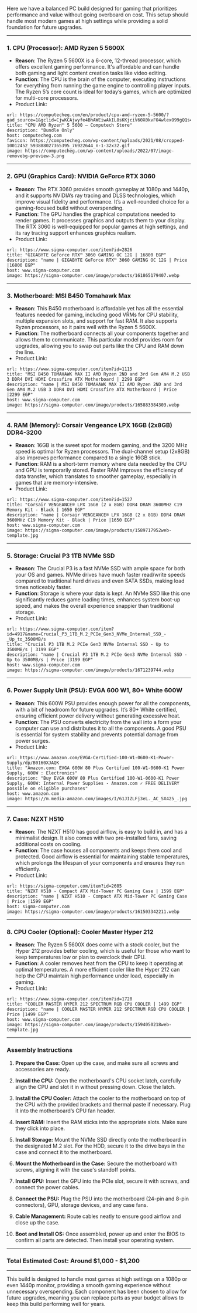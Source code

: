 Here we have a balanced PC build designed for gaming that prioritizes performance and value without going overboard on cost. This setup should handle most modern games at high settings while providing a solid foundation for future upgrades.

---

### 1. **CPU (Processor)**: **AMD Ryzen 5 5600X**
   - **Reason**: The Ryzen 5 5600X is a 6-core, 12-thread processor, which offers excellent gaming performance. It's affordable and can handle both gaming and light content creation tasks like video editing.
   - **Function**: The CPU is the brain of the computer, executing instructions for everything from running the game engine to controlling player inputs. The Ryzen 5’s core count is ideal for today’s games, which are optimized for multi-core processors.
   - Product Link:
   ```cardlink
url: https://computecheg.com/en/product/cpu-amd-ryzen-5-5600/?gad_source=1&gclid=CjwKCAjwyfe4BhAWEiwAkIL8sKKjciV60X0kvFO4wlexO99gQQs4flPf4ETHG739L3pbuxZ15jx4XhoCELYQAvD_BwE
title: "CPU AMD Ryzen™ 5 5600 – Computech Store"
description: "Bundle Only"
host: computecheg.com
favicon: https://computecheg.com/wp-content/uploads/2021/08/cropped-10012452_593888027365395_76922644_n-1-32x32.gif
image: https://computecheg.com/wp-content/uploads/2022/07/image-removebg-preview-3.png
```

---

### 2. **GPU (Graphics Card)**: **NVIDIA GeForce RTX 3060**
   - **Reason**: The RTX 3060 provides smooth gameplay at 1080p and 1440p, and it supports NVIDIA’s ray tracing and DLSS technologies, which improve visual fidelity and performance. It’s a well-rounded choice for a gaming-focused build without overspending.
   - **Function**: The GPU handles the graphical computations needed to render games. It processes graphics and outputs them to your display. The RTX 3060 is well-equipped for popular games at high settings, and its ray tracing support enhances graphics realism.
   - Product Link: 
```cardlink
url: https://www.sigma-computer.com/item?id=2826
title: "GIGABYTE GeForce RTX™ 3060 GAMING OC 12G | 16800 EGP"
description: "name | GIGABYTE GeForce RTX™ 3060 GAMING OC 12G | Price |16800 EGP"
host: www.sigma-computer.com
image: https://sigma-computer.com/image/products/161865179407.webp
```

---

### 3. **Motherboard**: **MSI B450 Tomahawk Max**
   - **Reason**: This B450 motherboard is affordable yet has all the essential features needed for gaming, including good VRMs for CPU stability, multiple expansion slots, and support for fast RAM. It also supports Ryzen processors, so it pairs well with the Ryzen 5 5600X.
   - **Function**: The motherboard connects all your components together and allows them to communicate. This particular model provides room for upgrades, allowing you to swap out parts like the CPU and RAM down the line.
   - Product Link: 
```cardlink
url: https://www.sigma-computer.com/item?id=1115
title: "MSI B450 TOMAHAWK MAX II AMD Ryzen 2ND and 3rd Gen AM4 M.2 USB 3 DDR4 DVI HDMI Crossfire ATX Motherboard | 2299 EGP"
description: "name | MSI B450 TOMAHAWK MAX II AMD Ryzen 2ND and 3rd Gen AM4 M.2 USB 3 DDR4 DVI HDMI Crossfire ATX Motherboard | Price |2299 EGP"
host: www.sigma-computer.com
image: https://sigma-computer.com/image/products/165883384303.webp
```

---

### 4. **RAM (Memory)**: **Corsair Vengeance LPX 16GB (2x8GB) DDR4-3200**
   - **Reason**: 16GB is the sweet spot for modern gaming, and the 3200 MHz speed is optimal for Ryzen processors. The dual-channel setup (2x8GB) also improves performance compared to a single 16GB stick.
   - **Function**: RAM is a short-term memory where data needed by the CPU and GPU is temporarily stored. Faster RAM improves the efficiency of data transfer, which translates to smoother gameplay, especially in games that are memory-intensive.
   - Product Link: 
```cardlink
url: https://www.sigma-computer.com/item?id=1527
title: "Corsair VENGEANCE® LPX 16GB (2 x 8GB) DDR4 DRAM 3600MHz C19 Memory Kit - Black | 1650 EGP"
description: "name | Corsair VENGEANCE® LPX 16GB (2 x 8GB) DDR4 DRAM 3600MHz C19 Memory Kit - Black | Price |1650 EGP"
host: www.sigma-computer.com
image: https://sigma-computer.com/image/products/1589717952web-template.jpg
```

---

### 5. **Storage**: **Crucial P3 1TB NVMe SSD**
   - **Reason**: The Crucial P3 is a fast NVMe SSD with ample space for both your OS and games. NVMe drives have much faster read/write speeds compared to traditional hard drives and even SATA SSDs, making load times noticeably faster.
   - **Function**: Storage is where your data is kept. An NVMe SSD like this one significantly reduces game loading times, enhances system boot-up speed, and makes the overall experience snappier than traditional storage.
   - Product Link: 
```cardlink
url: https://www.sigma-computer.com/item?id=4917&name=Crucial_P3_1TB_M.2_PCIe_Gen3_NVMe_Internal_SSD_-_Up_to_3500MB/s
title: "Crucial P3 1TB M.2 PCIe Gen3 NVMe Internal SSD - Up to 3500MB/s | 3199 EGP"
description: "name | Crucial P3 1TB M.2 PCIe Gen3 NVMe Internal SSD - Up to 3500MB/s | Price |3199 EGP"
host: www.sigma-computer.com
image: https://sigma-computer.com/image/products/1671239744.webp
```

---

### 6. **Power Supply Unit (PSU)**: **EVGA 600 W1, 80+ White 600W**
   - **Reason**: This 600W PSU provides enough power for all the components, with a bit of headroom for future upgrades. It’s 80+ White certified, ensuring efficient power delivery without generating excessive heat.
   - **Function**: The PSU converts electricity from the wall into a form your computer can use and distributes it to all the components. A good PSU is essential for system stability and prevents potential damage from power surges.
   - Product Link: 
```cardlink
url: https://www.amazon.com/EVGA-Certified-100-W1-0600-K1-Power-Supply/dp/B0160XJAQK
title: "Amazon.com: EVGA 600W 80 Plus Certified 100-W1-0600-K1 Power Supply, 600W : Electronics"
description: "Buy EVGA 600W 80 Plus Certified 100-W1-0600-K1 Power Supply, 600W: Internal Power Supplies - Amazon.com ✓ FREE DELIVERY possible on eligible purchases"
host: www.amazon.com
image: https://m.media-amazon.com/images/I/61JIZLFj3eL._AC_SX425_.jpg
```


---

### 7. **Case**: **NZXT H510**
   - **Reason**: The NZXT H510 has good airflow, is easy to build in, and has a minimalist design. It also comes with two pre-installed fans, saving additional costs on cooling.
   - **Function**: The case houses all components and keeps them cool and protected. Good airflow is essential for maintaining stable temperatures, which prolongs the lifespan of your components and ensures they run efficiently.
   - Product Link: 
```cardlink
url: https://sigma-computer.com/item?id=2605
title: "NZXT H510 - Compact ATX Mid-Tower PC Gaming Case | 1599 EGP"
description: "name | NZXT H510 - Compact ATX Mid-Tower PC Gaming Case | Price |1599 EGP"
host: sigma-computer.com
image: https://sigma-computer.com/image/products/161503342211.webp
```

---

### 8. **CPU Cooler (Optional)**: **Cooler Master Hyper 212**
   - **Reason**: The Ryzen 5 5600X does come with a stock cooler, but the Hyper 212 provides better cooling, which is useful for those who want to keep temperatures low or plan to overclock their CPU.
   - **Function**: A cooler removes heat from the CPU to keep it operating at optimal temperatures. A more efficient cooler like the Hyper 212 can help the CPU maintain high performance under load, especially in gaming.
   - Product Link: 
```cardlink
url: https://www.sigma-computer.com/item?id=1728
title: "COOLER MASTER HYPER 212 SPECTRUM RGB CPU COOLER | 1499 EGP"
description: "name | COOLER MASTER HYPER 212 SPECTRUM RGB CPU COOLER | Price |1499 EGP"
host: www.sigma-computer.com
image: https://sigma-computer.com/image/products/1594050218web-template.jpg
```

---

### **Assembly Instructions**

1. **Prepare the Case:** Open up the case, and make sure all screws and accessories are ready.
    
2. **Install the CPU:** Open the motherboard's CPU socket latch, carefully align the CPU and slot it in without pressing down. Close the latch.
    
3. **Install the CPU Cooler:** Attach the cooler to the motherboard on top of the CPU with the provided brackets and thermal paste if necessary. Plug it into the motherboard’s CPU fan header.
    
4. **Insert RAM:** Insert the RAM sticks into the appropriate slots. Make sure they click into place.
    
5. **Install Storage:** Mount the NVMe SSD directly onto the motherboard in the designated M.2 slot. For the HDD, secure it to the drive bays in the case and connect it to the motherboard.
    
6. **Mount the Motherboard in the Case:** Secure the motherboard with screws, aligning it with the case's standoff points.
    
7. **Install GPU:** Insert the GPU into the PCIe slot, secure it with screws, and connect the power cables.
    
8. **Connect the PSU:** Plug the PSU into the motherboard (24-pin and 8-pin connectors), GPU, storage devices, and any case fans.
    
9. **Cable Management:** Route cables neatly to ensure good airflow and close up the case.
    
10. **Boot and Install OS:** Once assembled, power up and enter the BIOS to confirm all parts are detected. Then install your operating system.

---

### **Total Estimated Cost**: Around $1,000 - $1,200

---

This build is designed to handle most games at high settings on a 1080p or even 1440p monitor, providing a smooth gaming experience without unnecessary overspending. Each component has been chosen to allow for future upgrades, meaning you can replace parts as your budget allows to keep this build performing well for years.